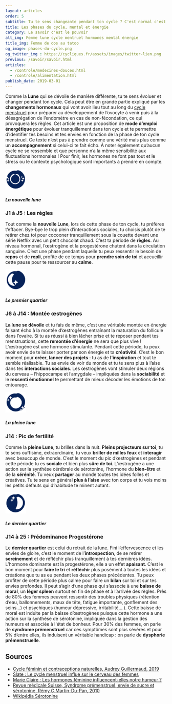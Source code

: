 ```yaml
---
layout: articles
order: 5
subtitle: Tu te sens changeante pendant ton cycle ? C'est normal c'est hormonal.
title: Les phases du cycle, mental et énergie
category: Le savoir c'est le pouvoir
alt_img: Femme lune cycle mentruel hormones mental énergie
title_img: Femme de dos au tatoo
og_image: phases-du-cycle.png
og_twitter_img : https://cycliques.fr/assets/images/twitter-lien.png
previous: /savoir/savoir.html
articles:
  - /controle/medecines-douces.html
  - /controle/alimentation.html
publish_date: 2019-03-01
---
```

Comme la **Lune** qui se dévoile de manière différente, tu te sens évoluer et changer pendant ton cycle. Cela peut être en grande partie expliqué par les **changements hormonaux** qui vont avoir lieu tout au long du [cycle menstruel](/savoir/cyclemenstruel.html) pour préparer au développement de l’ovocyte à venir puis à la désagrégation de l’endomètre en cas de non-fécondation, ce qui provoquera les règles.
Cet article est une proposition de **mode d’emploi énergétique** pour évoluer tranquillement dans ton cycle et te permettre d’identifier tes besoins et tes envies en fonction de la phase de ton cycle menstruel. Ce texte n’est pas à prendre comme une vérité mais plus comme un **accompagnement** si celui-ci te fait écho. À noter également qu’aucun cycle ne se ressemble et que personne n’a la même sensibilité aux fluctuations hormonales ! Pour finir, les hormones ne font pas tout et le stress ou le contexte psychologique sont importants à prendre en compte.

<div>
  <img src="/assets/images/svg/icones/nouvellelune.svg" title="Icone nouvelle lune" width="65" height="65">
</div>

##### La nouvelle lune
### J1 à J5 : Les règles
Tout comme la **nouvelle Lune**, lors de cette phase de ton cycle, tu préfères t’effacer. Bye-bye le trop plein d’interactions sociales, tu choisis plutôt de te retirer chez toi pour cocooner tranquillement sous la couette devant une série Netflix avec un petit chocolat chaud. C’est ta période de **règles**. Au niveau hormonal, l’œstrogène et la progestérone chutent dans la circulation sanguine. C’est une phase pendant laquelle tu peux ressentir le besoin de **repos** et de **repli**, profite de ce temps pour **prendre soin de toi** et accueillir cette pause pour te ressourcer au **calme**.

<div>
  <img src="/assets/images/svg/icones/precroissant.svg" title="Icone lune premier quartier" width="65" height="65">
</div>

##### Le premier quartier
### J6 à J14 : Montée œstrogènes
**La lune se dévoile** et tu fais de même, c’est une véritable montée en énergie faisant écho à la montée d’œstrogènes entraînant la maturation du follicule dans l’ovaire. Si tu as réussi à bien lâcher prise et te reposer pendant tes menstruations, cette **remontée d’énergie** ne sera que plus vive ! L’œstrogène est une hormone stimulante. Pendant cette période, tu peux avoir envie de te laisser porter par son énergie et ta **créativité**. C’est le bon moment pour **créer**, **lancer des projets** : tu as de **l’inspiration** et tout te semble réalisable. Tu as envie de voir du monde et tu te sens plus à l’aise dans tes **interactions sociales**. Les œstrogènes vont stimuler deux régions du cerveau – l’hippocampe et l’amygdale – impliquées dans la **sociabilité** et le **ressenti émotionnel** te permettant de mieux décoder les émotions de ton entourage.

<div>
  <img src="/assets/images/svg/icones/pleinelune.svg" title="Icone pleine lune" width="65" height="65">
</div>

##### La pleine lune
### J14 : Pic de fertilité
Comme la **pleine Lune**, tu brilles dans la nuit. **Pleins projecteurs sur toi**, tu te sens ouffisime, extraordinaire, tu veux **briller de milles feux** et **interagir** avec beaucoup de monde. C’est le moment du pic d’œstrogènes et pendant cette période tu es **sociale** et bien plus **sûre de toi**. L’œstrogène a une action sur la synthèse cérébrale de sérotonine, l’hormone du **bien-être** et de la **sérénité**. Tu veux **partager** au monde toutes tes idées folles et créatives. Tu te sens en général **plus à l’aise** avec ton corps et tu vois moins les petits défauts qui d’habitude te minent autant.

<div>
  <img src="/assets/images/svg/icones/dercroissant.svg" title="Icone lune dernier quartier" width="65" height="65">
</div>

##### Le dernier quartier
### J14 à 25 : Prédominance Progestérone
Le **dernier quartier** est celui du retrait de la lune. Fini l’effervescence et les envies de gloire, c’est le moment de l’**introspection**, de se retirer **sereinement** et de réfléchir plus tranquillement à tes dernières idées. L’hormone dominante est la progestérone, elle a un effet **apaisant**. C’est le bon moment pour **faire le tri** et **réfléchir** plus posément à toutes les idées et créations que tu as eu pendant les deux phases précédentes. Tu peux profiter de cette période plus calme pour faire un **bilan** sur toi et sur tes envies profondes.
Il peut s’agir d’une phase qui s’associe à une **baisse de moral**, un **léger spleen** surtout en fin de phase et à l’arrivée des règles. Près de 80% des femmes peuvent ressentir des troubles physiques (rétention d’eau, ballonnements, maux de tête, fatigue importante, gonflement des seins…) et psychiques (humeur dépressive, irritabilité,…). Cette baisse de moral est induite par la baisse d’œstrogènes puisque cette hormone a une action sur la synthèse de sérotonine, impliquée dans la gestion des humeurs et associée à l'état de bonheur. Pour 30% des femmes, on parle de **syndrome prémenstruel** car ces symptômes sont plus sévères et pour 5% d’entre elles, ils induisent un véritable handicap : on parle de **dysphorie prémenstruelle**.

## Sources

* [Cycle féminin et contraceptions naturelles, Audrey Guillermaud, 2019](/savoir/bibliographie/cycle-feminin-contraceptions-naturelles.html)
* [Slate : Le cycle menstruel influe sur le cerveau des femmes](http://www.slate.fr/story/165632/le-cycle-menstruel-influe-sur-le-cerveau-des-femmes)
* [Marie Claire : Les hormones féminine influencent-elles notre humeur ?](https://www.marieclaire.fr/les-hormones-feminines-influencent-elles-notre-humeur,1293876.asp)
* [Revue médicale Suisse, Syndrome prémenstruel, envie de sucre et sérotonine, Rémy C.Martin-Du-Pan, 2010](https://www.revmed.ch/RMS/2010/RMS-258/Syndrome-premenstruel-envie-de-sucre-et-serotonine)
* [Wikipédia Sérotonine](https://fr.wikipedia.org/wiki/S%C3%A9rotonine)